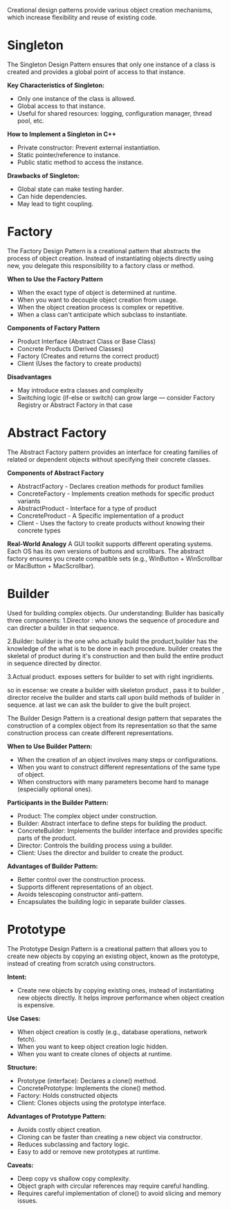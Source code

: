 Creational design patterns provide various object creation mechanisms, which increase flexibility and reuse of existing code.

# Singleton
The Singleton Design Pattern ensures that only one instance of a class is created and provides a global point of access to that instance.

**Key Characteristics of Singleton:**
- Only one instance of the class is allowed.
- Global access to that instance.
- Useful for shared resources: logging, configuration manager, thread pool, etc.

**How to Implement a Singleton in C++**
- Private constructor: Prevent external instantiation.
- Static pointer/reference to instance.
- Public static method to access the instance.

**Drawbacks of Singleton:**
- Global state can make testing harder.
- Can hide dependencies.
- May lead to tight coupling.

# Factory
The Factory Design Pattern is a creational pattern that abstracts the process of object creation. Instead of instantiating objects directly using new, you delegate this responsibility to a factory class or method.

**When to Use the Factory Pattern**
- When the exact type of object is determined at runtime.
- When you want to decouple object creation from usage.
- When the object creation process is complex or repetitive.
- When a class can't anticipate which subclass to instantiate.

**Components of Factory Pattern**
- Product Interface (Abstract Class or Base Class)
- Concrete Products (Derived Classes)
- Factory (Creates and returns the correct product)
- Client (Uses the factory to create products)

**Disadvantages**
- May introduce extra classes and complexity
- Switching logic (if-else or switch) can grow large — consider Factory Registry or Abstract Factory in that case

# Abstract Factory
The Abstract Factory pattern provides an interface for creating families of related or dependent objects without specifying their concrete classes.

**Components of Abstract Factory**
- AbstractFactory	- Declares creation methods for product families
- ConcreteFactory	- Implements creation methods for specific product variants
- AbstractProduct	- Interface for a type of product
- ConcreteProduct	- A Specific implementation of a product
- Client - Uses the factory to create products without knowing their concrete types

**Real-World Analogy**
A GUI toolkit supports different operating systems. Each OS has its own versions of buttons and scrollbars.
The abstract factory ensures you create compatible sets (e.g., WinButton + WinScrollbar or MacButton + MacScrollbar).

# Builder
Used for building complex objects.
Our understanding:
Builder has basically three components:
1.Director : 
who knows the sequence of procedure and can directer a builder in that sequence.

2.Builder:
builder is the one who actually build the product,builder has the knowledge of the what is to be done in each procedure.
builder creates the skeletal of product during it's construction and then build the entire product in sequence directed by director.

3.Actual product.
exposes setters for builder to set with right ingridients.

so in escense:
we create a builder with skeleton product , pass it to builder , director receive the builder and starts call upon build methods of builder in sequence.
at last we can ask the builder to give the built project.



The Builder Design Pattern is a creational design pattern that separates the construction of a complex object from its representation so that the same construction process can create different representations.

**When to Use Builder Pattern:**
- When the creation of an object involves many steps or configurations.
- When you want to construct different representations of the same type of object.
- When constructors with many parameters become hard to manage (especially optional ones).

**Participants in the Builder Pattern:**
- Product: The complex object under construction.
- Builder: Abstract interface to define steps for building the product.
- ConcreteBuilder: Implements the builder interface and provides specific parts of the product.
- Director: Controls the building process using a builder.
- Client: Uses the director and builder to create the product.

**Advantages of Builder Pattern:**
- Better control over the construction process.
- Supports different representations of an object.
- Avoids telescoping constructor anti-pattern.
- Encapsulates the building logic in separate builder classes.


# Prototype
The Prototype Design Pattern is a creational pattern that allows you to create new objects by copying an existing object, known as the prototype, instead of creating from scratch using constructors.

**Intent:**
- Create new objects by copying existing ones, instead of instantiating new objects directly. It helps improve performance when object creation is expensive.

**Use Cases:**
- When object creation is costly (e.g., database operations, network fetch).
- When you want to keep object creation logic hidden.
- When you want to create clones of objects at runtime.

**Structure:**
- Prototype (interface): Declares a clone() method.
- ConcretePrototype: Implements the clone() method.
- Factory: Holds constructed objects
- Client: Clones objects using the prototype interface.

**Advantages of Prototype Pattern:**
- Avoids costly object creation.
- Cloning can be faster than creating a new object via constructor.
- Reduces subclassing and factory logic.
- Easy to add or remove new prototypes at runtime.

**Caveats:**
- Deep copy vs shallow copy complexity.
- Object graph with circular references may require careful handling.
- Requires careful implementation of clone() to avoid slicing and memory issues.
